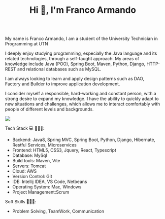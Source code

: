 <p align="center"><h1 align="center">Hi 👋, I'm Franco Armando</h1>
     <br>
    <br>

My name is Franco Armando, I am a student of the University Technician in Programming at UTN 

I deeply enjoy studying programming, especially the Java language and its related technologies, through a self-taught approach. My areas of knowledge include Java (POO), Spring Boot, Maven, Python, Django, HTTP-REST and relational databases such as MySQL.

I am always looking to learn and apply design patterns such as DAO, Factory and Builder to improve application development.

I consider myself a responsible, hard-working and constant person, with a strong desire to expand my knowledge. I have the ability to quickly adapt to new situations and challenges, which allows me to interact comfortably with people of different levels and backgrounds.

<p align="left">
  <a href="https://skillicons.dev">
    <img src="https://skillicons.dev/icons?i=java,spring,maven,javascript,react,typescript,python,django,html,css,mysql" />
  </a>
</p>

Tech Stack 💻 👨🏻‍💻:

- Backend: Java8, Spring MVC, Spring Boot, Python, Django, Hibernate, Restful Services, Microservices
- Frontend: HTML5, CSS3, Jquery, React, Typescript
- Database: MySql
- Build tools: Maven, Vite
- Servers: Tomcat
- Cloud: AWS
- Version Control: Git
- IDE: Intellij IDEA, VS Code, Netbeans
- Operating System: Mac, Windows
- Project Management:Scrum

Soft Skills 👨🏻‍💻:

- Problem Solving, TeamWork, Communication 

